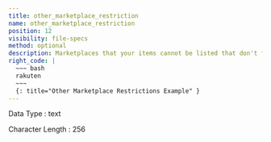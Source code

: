 ```yaml
---
title: other_marketplace_restriction
name: other_marketplace_restriction
position: 12
visibility: file-specs
method: optional
description: Marketplaces that your items cannot be listed that don't fit in the accepted values of `restrict_from_marketplaces` field.
right_code: |
  ~~~ bash
  rakuten
  ~~~
  {: title="Other Marketplace Restrictions Example" }
---
```


Data Type
: text

Character Length
: 256

